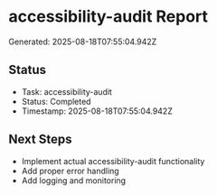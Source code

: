 # accessibility-audit Report

Generated: 2025-08-18T07:55:04.942Z

## Status
- Task: accessibility-audit
- Status: Completed
- Timestamp: 2025-08-18T07:55:04.942Z

## Next Steps
- Implement actual accessibility-audit functionality
- Add proper error handling
- Add logging and monitoring
